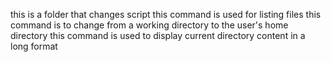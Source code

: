 this is a folder that changes script
this command is used for listing files
this command is to change from a working directory to the user's home directory
this command is used to display current directory content in a long format
